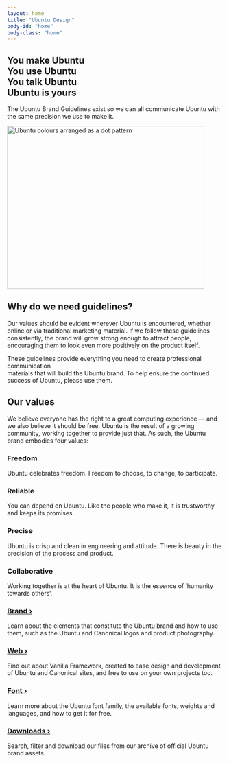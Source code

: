 ```yaml
---
layout: home
title: "Ubuntu Design"
body-id: "home"
body-class: "home"
---
```


<section class="p-strip is-deep is-bordered">
  <div class="row">
      <div class="col-6">
        <h1><span>You make Ubuntu <br/>You use Ubuntu <br/>You talk Ubuntu <br/>Ubuntu is yours</span><br/></h1>
        <p>The Ubuntu Brand Guidelines exist so we can all communicate Ubuntu with the same precision we use to make it.</p>
      </div>
      <div class="col-6">
        <img src="{{ site.assets_path }}78b7c44a-hero-dots.png" width="460" height="380" alt="Ubuntu colours arranged as a dot pattern" />
      </div>
    </div>
</section>

<section class="p-strip--accent is-dark is-deep">
  <div class="row u-vertically-center">
    <div class="col-3 u-align--center">
      <img src="{{ site.assets_path }}e2047558-pictogram-knowledge-orange-white-background.svg" alt="" title="knowledge_orange_hex"/>
    </div>
    <div class="col-9 prefix-1">
      <h2>Why do we need guidelines?</h2>
      <p>Our values should be evident wherever Ubuntu is encountered, whether online or via traditional marketing material. If we follow these guidelines consistently, the brand will grow strong enough to attract people, encouraging them to look even more positively on the product itself.</p>
      <p>These guidelines provide everything you need to create professional communication <br/>materials that will build the Ubuntu brand. To help ensure the continued success of Ubuntu, please use them.</p>
    </div>
  </div>
</section>

<section class="p-strip--light is-deep is-bordered">
  <div class="row">
    <div class="col-8">
        <div>
        <h2>Our values</h2>
        <p>We believe everyone has the right to a great computing experience &mdash; and we also believe it should be free. Ubuntu is the result of a growing community, working together to provide just that. As such, the Ubuntu brand embodies four values:</p>
      </div>
    </div>
  </div>
  <div class="row p-divider u-equal-height">
    <div class="col-3 p-divider__block">
      <h3 class="p-heading--four">Freedom</h3>
      <p>Ubuntu celebrates freedom. Freedom to choose, to change, to participate.</p>
    </div>
    <div class="col-3 p-divider__block">
      <h3 class="p-heading--four">Reliable</h3>
      <p>You can depend on Ubuntu. Like the people who make it, it is trustworthy and keeps its promises.</p>
    </div>
    <div class="col-3 p-divider__block">
      <h3 class="p-heading--four">Precise</h3>
      <p>Ubuntu is crisp and clean in engineering and attitude. There is beauty in the precision of the process and product.</p>
    </div>
    <div class="col-3 p-divider__block">
      <h3 class="p-heading--four">Collaborative</h3>
      <p>Working together is at the heart of Ubuntu. It is the essence of &rsquo;humanity towards others&lsquo;.</p>
    </div>
  </div>
</section>

<section class="p-strip is-deep">
  <div class="row">
    <div class="col-3">
      <h3 class="p-heading--four"><a href="brand">Brand&nbsp;&rsaquo;</a></h3>
      <p>Learn about the elements that constitute the Ubuntu brand and how to use them, such as the Ubuntu and Canonical logos and product photography.</p>
    </div>
    <div class="col-3">
      <h3 class="p-heading--four"><a href="web">Web&nbsp;&rsaquo;</a></h3>
      <p>Find out about Vanilla Framework, created to ease design and development of Ubuntu and Canonical sites, and free to use on your own projects&nbsp;too.</p>
    </div>
    <div class="col-3">
      <h3 class="p-heading--four"><a href="font">Font&nbsp;&rsaquo;</a></h3>
      <p>Learn more about the Ubuntu font family, the available fonts, weights and languages, and how to get it for&nbsp;free.</p>
    </div>
    <div class="col-3">
      <h3 class="p-heading--four"><a href="/downloads">Downloads&nbsp;&rsaquo;</a></h3>
      <p>Search, filter and download our files from our archive of official Ubuntu brand&nbsp;assets.</p>
    </div>
  </div>
</section>
